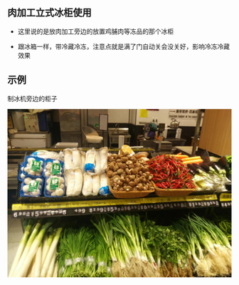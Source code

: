 ## 肉加工立式冰柜使用

*  这里说的是放肉加工旁边的放置鸡脯肉等冻品的那个冰柜

* 跟冰箱一样，带冷藏冷冻，注意点就是满了门自动关会没关好，影响冷冻冷藏效果


## 示例

制冰机旁边的柜子


![](../../resources/pic/equipment/肉加工立式冰柜.jpeg ':size=50%')
